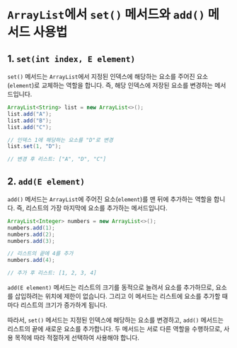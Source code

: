 # `ArrayList`에서 `set()` 메서드와 `add()` 메서드 사용법

## 1. `set(int index, E element)`

`set()` 메서드는 `ArrayList`에서 지정된 인덱스에 해당하는 요소를 주어진 요소(`element`)로 교체하는 역할을 합니다. 즉, 해당 인덱스에 저장된 요소를 변경하는 메서드입니다.

```java
ArrayList<String> list = new ArrayList<>();
list.add("A");
list.add("B");
list.add("C");

// 인덱스 1에 해당하는 요소를 "D"로 변경
list.set(1, "D");

// 변경 후 리스트: ["A", "D", "C"]

```

## 2. `add(E element)`

`add()` 메서드는 `ArrayList`에 주어진 요소(`element`)를 맨 뒤에 추가하는 역할을 합니다. 즉, 리스트의 가장 마지막에 요소를 추가하는 메서드입니다.

```java
ArrayList<Integer> numbers = new ArrayList<>();
numbers.add(1);
numbers.add(2);
numbers.add(3);

// 리스트의 끝에 4를 추가
numbers.add(4);

// 추가 후 리스트: [1, 2, 3, 4]

```

`add(E element)` 메서드는 리스트의 크기를 동적으로 늘려서 요소를 추가하므로, 요소를 삽입하려는 위치에 제한이 없습니다. 그리고 이 메서드는 리스트에 요소를 추가할 때마다 리스트의 크기가 증가하게 됩니다.

따라서, `set()` 메서드는 지정된 인덱스에 해당하는 요소를 변경하고, `add()` 메서드는 리스트의 끝에 새로운 요소를 추가합니다. 두 메서드는 서로 다른 역할을 수행하므로, 사용 목적에 따라 적절하게 선택하여 사용해야 합니다.
